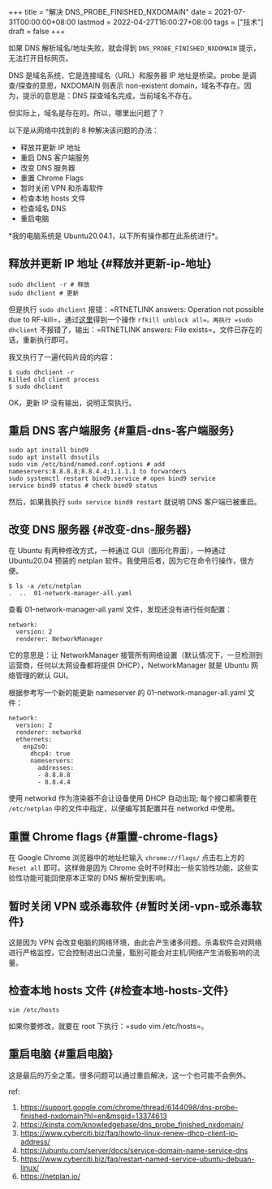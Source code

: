 +++
title = "解决 DNS_PROBE_FINISHED_NXDOMAIN"
date = 2021-07-31T00:00:00+08:00
lastmod = 2022-04-27T16:00:27+08:00
tags = ["技术"]
draft = false
+++

如果 DNS 解析域名/地址失败，就会得到 `DNS_PROBE_FINISHED_NXDOMAIN` 提示，无法打开目标网页。

DNS 是域名系统，它是连接域名（URL）和服务器 IP 地址是桥梁。probe
是调查/探查的意思，NXDOMAIN 则表示 non-existent
domain，域名不存在。因为，提示的意思是：DNS
探查域名完成，当前域名不存在。

但实际上，域名是存在的。所以，哪里出问题了？

以下是从网络中找到的 8 种解决该问题的办法：

- 释放并更新 IP 地址
- 重启 DNS 客户端服务
- 改变 DNS 服务器
- 重置 Chrome Flags
- 暂时关闭 VPN 和杀毒软件
- 检查本地 hosts 文件
- 检查域名 DNS
- 重启电脑

\*我的电脑系统是 Ubuntu20.04.1，以下所有操作都在此系统进行\*。

## 释放并更新 IP 地址 {#释放并更新-ip-地址}

```text
sudo dhclient -r # 释放
sudo dhclient # 更新
```

但是执行 `sudo dhclient`
报错：=RTNETLINK answers: Operation not possible due to RF-kill=，通过[这里](https://bbs.archlinux.org/viewtopic.php?pid=1322377#p1322377)得到一个操作
`rfkill unblock all=。再执行 =sudo dhclient`
不报错了，输出：=RTNETLINK answers: File exists=。文件已存在的话，重新执行即可。

我又执行了一遍代码片段的内容：

```text
$ sudo dhclient -r
Killed old client process
$ sudo dhclient
```

OK，更新 IP 没有输出，说明正常执行。

## 重启 DNS 客户端服务 {#重启-dns-客户端服务}

```text
sudo apt install bind9
sudo apt install dnsutils
sudo vim /etc/bind/named.conf.options # add nameservers:8.8.8.8;8.8.4.4;1.1.1.1 to forwarders
sudo systemctl restart bind9.service # open bind9 service
service bind9 status # check bind9 status
```

然后，如果我执行 `sudo service bind9 restart` 就说明 DNS
客户端已被重启。

## 改变 DNS 服务器 {#改变-dns-服务器}

在 Ubuntu 有两种修改方式，一种通过 GUI（图形化界面），一种通过
Ubuntu20.04 预装的 netplan
软件。我使用后者，因为它在命令行操作，很方便。

```text
$ ls -a /etc/netplan
.  ..  01-network-manager-all.yaml
```

查看 01-network-manager-all.yaml 文件，发现还没有进行任何配置：

```text
network:
  version: 2
  renderer: NetworkManager
```

它的意思是：让 NetworkManager
接管所有网络设置（默认情况下，一旦检测到运营商，任何以太网设备都将提供
DHCP），NetworkManager 就是 Ubuntu 网络管理的默认 GUI。

根据参考写一个新的能更新 nameserver 的 01-network-manager-all.yaml
文件：

```text
network:
  version: 2
  renderer: networkd
  ethernets:
    enp2s0:
      dhcp4: true
      nameservers:
        addresses:
        - 8.8.8.8
        - 8.8.4.4
```

使用 networkd 作为渲染器不会让设备使用 DHCP 自动出现; 每个接口都需要在
`/etc/netplan` 中的文件中指定，以便编写其配置并在 networkd 中使用。

## 重置 Chrome flags {#重置-chrome-flags}

在 Google Chrome 浏览器中的地址栏输入 `chrome://flags/` 点击右上方的
`Reset all` 即可。这样做是因为 Chrome
会时不时释出一些实验性功能，这些实验性功能可能回使原本正常的 DNS
解析受到影响。

## 暂时关闭 VPN 或杀毒软件 {#暂时关闭-vpn-或杀毒软件}

这是因为 VPN
会改变电脑的网络环境，由此会产生诸多问题。杀毒软件会对网络进行严格监控，它会控制进出口流量，甄别可能会对主机/网络产生消极影响的流量。

## 检查本地 hosts 文件 {#检查本地-hosts-文件}

```text
vim /etc/hosts
```

如果你要修改，就要在 root 下执行：=sudo vim /etc/hosts=。

## 重启电脑 {#重启电脑}

这是最后的万全之策。很多问题可以通过重启解决，这一个也可能不会例外。

ref:

1.  <https://support.google.com/chrome/thread/6144098/dns-probe-finished-nxdomain?hl=en&msgid=13374613>
2.  <https://kinsta.com/knowledgebase/dns_probe_finished_nxdomain/>
3.  <https://www.cyberciti.biz/faq/howto-linux-renew-dhcp-client-ip-address/>
4.  <https://ubuntu.com/server/docs/service-domain-name-service-dns>
5.  <https://www.cyberciti.biz/faq/restart-named-service-ubuntu-debuan-linux/>
6.  <https://netplan.io/>
